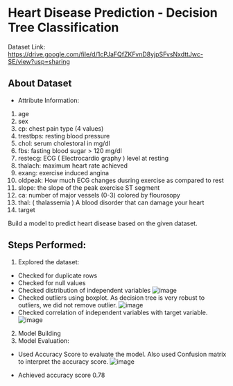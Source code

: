 # Heart Disease Prediction - Decision Tree Classification

Dataset Link: https://drive.google.com/file/d/1cPJaFQfZKFvnD8yjpSFvsNxdttJwc-SE/view?usp=sharing

## About Dataset
* Attribute Information:
1. age
2. sex
3. cp: chest pain type (4 values)
4. trestbps: resting blood pressure
5. chol: serum cholestoral in mg/dl
6. fbs: fasting blood sugar > 120 mg/dl
7. restecg: ECG ( Electrocardio graphy ) level at resting
8. thalach: maximum heart rate achieved
9. exang: exercise induced angina
10. oldpeak: How much ECG changes dusring exercise as compared to rest
11. slope: the slope of the peak exercise ST segment
12. ca: number of major vessels (0-3) colored by flourosopy
13. thal: ( thalassemia ) A blood disorder that can damage your heart
14. target

Build a model to predict heart disease based on the given dataset.

## Steps Performed:
1. Explored the dataset:
* Checked for duplicate rows
* Checked for null values
* Checked distribution of independent variables
  ![image](https://github.com/user-attachments/assets/31bceda1-a855-42a7-a7b3-8dcc129bcc29)
* Checked outliers using boxplot. As decision tree is very robust to outliers, we did not remove outlier.
  ![image](https://github.com/user-attachments/assets/e088537c-957f-4d06-9813-a5784f4b34e0)
* Checked correlation of independent variables with target variable.
  ![image](https://github.com/user-attachments/assets/9f7fcdf9-7298-49e4-8cf4-c3772b2584f3)
2. Model Building
3. Model Evaluation:
* Used Accuracy Score to evaluate the model. Also used Confusion matrix to interpret the accuracy score.
  ![image](https://github.com/user-attachments/assets/c1edbff9-e09d-4d7a-a9c4-e4dfb95215a4)

* Achieved accuracy score 0.78
